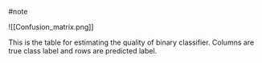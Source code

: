 #note  


![[Confusion_matrix.png]]

This is the table for estimating the quality of binary classifier. Columns are true class label and rows are predicted label.